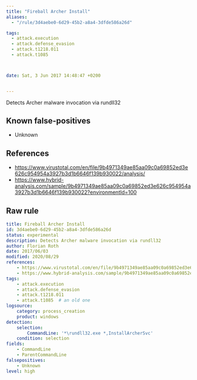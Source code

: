```yaml
---
title: "Fireball Archer Install"
aliases:
  - "/rule/3d4aebe0-6d29-45b2-a8a4-3dfde586a26d"

tags:
  - attack.execution
  - attack.defense_evasion
  - attack.t1218.011
  - attack.t1085



date: Sat, 3 Jun 2017 14:48:47 +0200


---
```


Detects Archer malware invocation via rundll32

<!--more-->


## Known false-positives

* Unknown



## References

* https://www.virustotal.com/en/file/9b4971349ae85aa09c0a69852ed3e626c954954a3927b3d1b6646f139b930022/analysis/
* https://www.hybrid-analysis.com/sample/9b4971349ae85aa09c0a69852ed3e626c954954a3927b3d1b6646f139b930022?environmentId=100


## Raw rule
```yaml
title: Fireball Archer Install
id: 3d4aebe0-6d29-45b2-a8a4-3dfde586a26d
status: experimental
description: Detects Archer malware invocation via rundll32
author: Florian Roth
date: 2017/06/03
modified: 2020/08/29
references:
    - https://www.virustotal.com/en/file/9b4971349ae85aa09c0a69852ed3e626c954954a3927b3d1b6646f139b930022/analysis/
    - https://www.hybrid-analysis.com/sample/9b4971349ae85aa09c0a69852ed3e626c954954a3927b3d1b6646f139b930022?environmentId=100
tags:
    - attack.execution
    - attack.defense_evasion
    - attack.t1218.011
    - attack.t1085  # an old one
logsource:
    category: process_creation
    product: windows
detection:
    selection:
        CommandLine: '*\rundll32.exe *,InstallArcherSvc'
    condition: selection
fields:
    - CommandLine
    - ParentCommandLine
falsepositives:
    - Unknown
level: high

```
